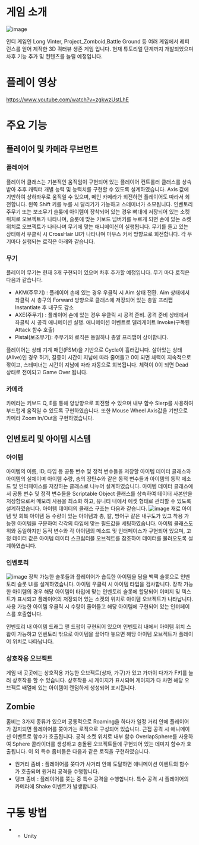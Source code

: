 # 게임 소개
![image](https://github.com/choi-m-09/Zomvinter/assets/80871047/34ca965d-6f5f-4f0a-9140-f1c2aa847b14)

인디 게임인 Long Vinter, Project_Zomboid,Battle Ground 등 여러 게임에서 레퍼런스를 얻어 제작한 3D 쿼터뷰 생존 게임 입니다. 현재 튜토리얼 단계까지 개발되었으며 차후 기능 추가 및 컨텐츠를 늘릴 예정입니다.
# 플레이 영상
https://www.youtube.com/watch?v=zgkwzUstLhE
# 주요 기능
## 플레이어 및 카메라 무브먼트
### 플레이어
플레이어 클래스는 기본적인 움직임이 구현되어 있는 플레이어 컨트롤러 클래스를 상속받아 추후 캐릭터 개별 능력 및 능력치를 구현할 수 있도록 설계하였습니다. Axis 값에 기반하여 상하좌우로 움직일 수 있으며, 메인 카메라가 회전하면 플레이어도 따라서 회전합니다. 왼쪽 Shift 키를 누를 시 달리기가 가능하고 스테미너가 소모됩니다. 인벤토리 주무기 또는 보조무기 슬롯에 아이템이 장착되어 있는 경우 뼈대에 저장되어 있는 소켓 위치로 오브젝트가 나타나며, 슬롯에 맞는 키보드 넘버키를 누르게 되면 손에 있는 소켓 위치로 오브젝트가 나타나며 무기에 맞는 애니메이션이 실행됩니다. 무기를 들고 있는 상태에서 우클릭 시 CrossHair UI가 나타나며 마우스 커서 방향으로 회전합니다.
각 무기마다 실행되는 로직은 아래와 같습니다.

### 무기
플레이어 무기는 현재 3개 구현되어 있으며 차후 추가할 예정입니다. 무기 마다 로직은 다음과 같습니다.
+ AKM(주무기) : 플레이어 손에 있는 경우 우클릭 시 Aim 상태 전환. Aim 상태에서 좌클릭 시 총구의 Forward 방향으로 클래스에 저장되어 있는 총알 프리팹 Instantiate 후 내구도 감소
+ AXE(주무기) : 플레이어 손에 있는 경우 우클릭 시 공격 준비. 공격 준비 상태에서 좌클릭 시 공격 애니메이션 실행. 애니메이션 이벤트로 델리게이트 Invoke(구독된 Attack 함수 호출)
+ Pistal(보조무기): 주무기와 로직은 동일하나 총알 프리팹이 상이합니다.

플레이어는 상태 기계 패턴(FSM)을 기반으로 Cycle이 흘러갑니다. 살아있는 상태(Alive)인 경우 허기, 갈증이 시간이 지남에 따라 줄어들고 0이 되면 체력이 지속적으로 깎이고, 스테미너는 시간이 지남에 따라 자동으로 회복됩니다.
체력이 0이 되면 Dead 상태로 전이되고 Game Over 됩니다.
### 카메라
카메라는 키보드 Q, E를 통해 양방향으로 회전할 수 있으며 내부 함수 Slerp를 사용하여 부드럽게 움직일 수 있도록 구현하였습니다. 또한 Mouse Wheel Axis값을 기반으로 카메라 Zoom In/Out을 구현하였습니다.

## 인벤토리 및 아이템 시스템
### 아이템
아이템의 이름, ID, 타입 등 공통 변수 및 정적 변수들을 저장할 아이템 데이터 클래스와 아이템의 실체이며 아이템 수량, 총의 장탄수와 같은 동적 변수들과 아이템의 동작 메소드 및 인터페이스를 저장하는 클래스로 나누어 설계하였습니다. 아이템 데이터 클래스에서 공통 변수 및 정적 변수들을 Scriptable Object 클래스를 상속하여 데이터 사본만을 저장함으로써 메모리 사용을 최소화 하고, 유니티 내에서 에셋 형태로 관리할 수 있도록 설계하였습니다. 아이템 데이터의 클래스 구조는 다음과 같습니다.
![image](https://github.com/choi-m-09/Zomvinter/assets/80871047/ddefcf73-d2f6-4abf-8772-6159d1ee5763)
재료 아이템 및 회복 아이템 등 수량이 있는 아이템과 총, 칼, 방어구 같은 내구도가 있고 착용 가능한 아이템을 구분하여 각각의 타입에 맞는 필드값을 세팅하였습니다. 아이템 클래스도 위와 동일하지만 동적 변수와 각 아이템의 메소드 및 인터페이스가 구현되어 있으며, 고정 데이터 값은 아이템 데이터 스크립터블 오브젝트를 참조하여 데이터를 불러오도록 설계하였습니다.
### 인벤토리
![image](https://github.com/choi-m-09/Zomvinter/assets/80871047/b92b322a-d940-4ad4-8d19-992f43e2f990)
장착 가능한 슬롯들과 플레이어가 습득한 아이템을 담을 백팩 슬롯으로 인벤토리 슬롯 UI를 설계하였습니다. 아이템 우클릭 시 아이템 타입을 검사합니다. 장착 가능한 아이템의 경우 해당 아이템이 타입에 맞는 인벤토리 슬롯에 할당되어 이미지 및 텍스트가 표시되고 플레이어의 저장되어 있는 소켓의 위치로 아이템 오브젝트가 나타납니다. 사용 가능한 아이템 우클릭 시 수량이 줄어들고 해당 아이템에 구현되어 있는 인터페이스를 호출합니다. 

인벤토리 내 아이템 드래그 앤 드랍이 구현되어 있으며 인벤토리 내에서 아이템 위치 스왑이 가능하고 인벤토리 밖으로 아이템을 끌어다 놓으면 해당 아이템 오브젝트가 플레이어 위치로 나타납니다.

### 상호작용 오브젝트
게임 내 곳곳에는 상호작용 가능한 오브젝트(상자, 가구)가 있고 가까이 다가가 F키를 눌러 상호작용 할 수 있습니다. 상호작용 시 게이지가 표시되며 게이지가 다 차면 해당 오브젝트 배열에 있는 아이템이 랜덤하게 생성되어 표시됩니다.

## Zombie
좀비는 3가지 종류가 있으며 공통적으로 Roaming을 하다가 일정 거리 안에 플레이어가 감지되면 플레이어를 쫒아가는 로직으로 구성되어 있습니다. 
근접 공격 시 애니메이션 이벤트로 함수가 호출됩니다. 공격 소켓 위치로 내부 함수 OverlapSphere를 사용하여 Sphere 콜라이더를 생성하고 충돌된 오브젝트들에 구현되어 있는 데미지 함수가 호출됩니다. 이 외 특수 좀비들은 다음과 같은 로직을 구현하였습니다.
+ 원거리 좀비 : 플레이어를 쫒다가 사거리 안에 도달하면 애니메이션 이벤트의 함수가 호출되며 원거리 공격을 수행합니다.
+ 탱크 좀비 : 플레이어를 쫒는 중 특수 공격을 수행합니다. 특수 공격 시 플레이어의 카메라에 Shake 이벤트가 발생합니다.



# 구동 방법
+ + Unity
